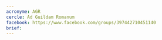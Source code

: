 ```yaml
---
acronyme: AGR
cercle: Ad Guildam Romanum
facebook: https://www.facebook.com/groups/397442710451140
brief: 
---
```

